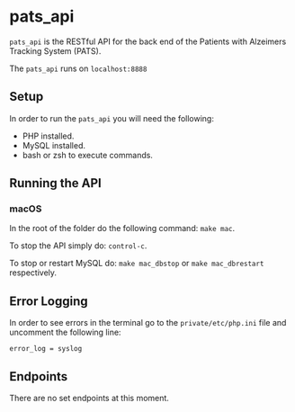 # pats_api
`pats_api` is the RESTful API for the back end of the Patients with Alzeimers Tracking System (PATS).

The `pats_api` runs on `localhost:8888`

## Setup
In order to run the `pats_api` you will need the following:

- PHP installed.
- MySQL installed.
- bash or zsh to execute commands.

## Running the API
### macOS
In the root of the folder do the following command: 
`make mac`.

To stop the API simply do: 
`control-c`.

To stop or restart MySQL do: 
`make mac_dbstop` or `make mac_dbrestart` respectively.

## Error Logging
In order to see errors in the terminal go to the `private/etc/php.ini` file and uncomment the following line:

`error_log = syslog`

## Endpoints
There are no set endpoints at this moment.